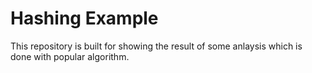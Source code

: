 # Hashing Example
This repository is built for showing the result of some anlaysis which is done with popular algorithm.
